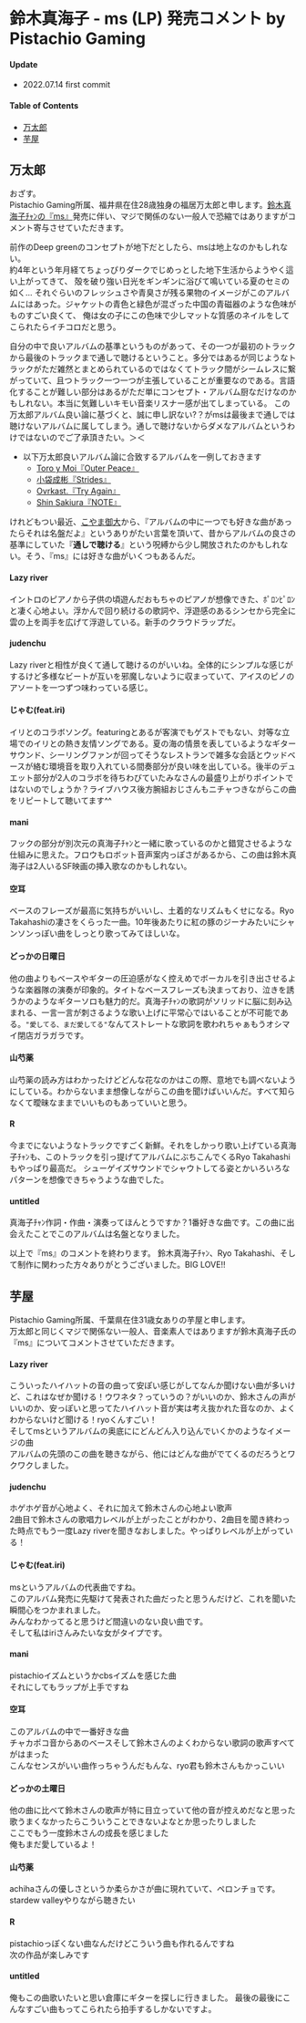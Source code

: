 # 鈴木真海子 - ms (LP) 発売コメント by Pistachio Gaming

#### Update

- 2022.07.14 first commit

#### Table of Contents

- [万太郎](#万太郎)
- [芋屋](#芋屋)

## 万太郎

おざす。  
Pistachio Gaming所属、福井県在住28歳独身の福居万太郎と申します。[鈴木真海子ﾁｬﾝの『ms』](https://store.wmg.jp/products/2634)発売に伴い、マジで関係のない一般人で恐縮ではありますがコメント寄与させていただきます。

前作のDeep greenのコンセプトが地下だとしたら、msは地上なのかもしれない。  
約4年という年月経てちょっぴりダークでじめっとした地下生活からようやく這い上がってきて、 殻を破り強い日光をギンギンに浴びて鳴いている夏のセミの如く...
それぐらいのフレッシュさや青臭さが残る果物のイメージがこのアルバムにはあった。ジャケットの青色と緑色が混ざった中国の青磁器のような色味がものすごい良くて、
俺は女の子にこの色味で少しマットな質感のネイルをしてこられたらイチコロだと思う。

自分の中で良いアルバムの基準というものがあって、その一つが最初のトラックから最後のトラックまで通しで聴けるということ。多分ではあるが同じようなトラックがただ雑然とまとめられているのではなくてトラック間がシームレスに繋がっていて、且つトラック一つ一つが主張していることが重要なのである。言語化することが難しい部分はあるがただ単にコンセプト・アルバム厨なだけなのかもしれない。本当に気難しいキモい音楽リスナー感が出てしまっている。
この万太郎アルバム良い論に基づくと、誠に申し訳ない?？がmsは最後まで通しでは聴けないアルバムに属してしまう。通しで聴けないからダメなアルバムというわけではないのでご了承頂きたい。＞＜  

- 以下万太郎良いアルバム論に合致するアルバムを一例しておきます
  - [Toro y Moi『Outer Peace』](https://open.spotify.com/album/3KkxbmbkRvxghNwGwQRZcj?si=2Ab7X4gBRFCwYbCExgYZPA)
  - [小袋成彬『Strides』](https://open.spotify.com/album/1gJDOfgiYameDIECD2rQUr?si=nsAsZPgMTLKcg_Usa-Rw_w)
  - [Ovrkast.『Try Again』](https://open.spotify.com/album/0A7bF8ok3Ych1pFMu7HPNA?si=TvQev76NTxi6xkJC9KDlPw)
  - [Shin Sakiura『NOTE』](https://open.spotify.com/album/2h5PLCIWEYt2VJARv8OvYa?si=7W9ZQEgaQFKJqQEqYrvZBQ)  

けれどもつい最近、[こやま御大](https://twitter.com/quojama)から、『アルバムの中に一つでも好きな曲があったらそれは名盤だよ』というありがたい言葉を頂いて、昔からアルバムの良さの基準にしていた『**通しで聴ける**』という呪縛から少し開放されたのかもしれない。そう、『ms』には好きな曲がいくつもあるんだ。

#### Lazy river

イントロのピアノから子供の頃遊んだおもちゃのピアノが想像できた、ﾎﾟﾛﾝﾋﾟﾛﾝと凄く心地よい。浮かんで回り続けるの歌詞や、浮遊感のあるシンセから完全に雲の上を両手を広げて浮遊している。新手のクラウドラップだ。

#### judenchu

Lazy riverと相性が良くて通して聴けるのがいいね。全体的にシンプルな感じがするけど多様なビートが互いを邪魔しないように収まっていて、アイスのピノのアソートを一つずつ味わっている感じ。

#### じゃむ(feat.iri)

イリとのコラボソング。featuringとあるが客演でもゲストでもない、対等な立場でのイリとの熱き友情ソングである。夏の海の情景を表しているようなギターサウンド、シーリングファンが回ってそうなレストランで雑多な会話とウッドベースが絡む環境音を取り入れている間奏部分が良い味を出している。後半のデュエット部分が2人のコラボを待ちわびていたみなさんの最盛り上がりポイントではないのでしょうか？ライブハウス後方腕組おじさんもニチャつきながらこの曲をリピートして聴いてます^^

#### mani

フックの部分が別次元の真海子ﾁｬﾝと一緒に歌っているのかと錯覚させるような仕組みに思えた。フロウもロボット音声案内っぽさがあるから、この曲は鈴木真海子は2人いるSF映画の挿入歌なのかもしれない。

#### 空耳

ベースのフレーズが最高に気持ちがいいし、土着的なリズムもくせになる。Ryo Takahashiの凄さをくらった一曲。10年後あたりに紅の豚のジーナみたいにシャンソンっぽい曲をしっとり歌ってみてほしいな。

#### どっかの日曜日

他の曲よりもベースやギターの圧迫感がなく控えめでボーカルを引き出させるような楽器隊の演奏が印象的。タイトなベースフレーズも決まっており、泣きを誘うかのようなギターソロも魅力的だ。真海子ﾁｬﾝの歌詞がソリッドに脳に刻み込まれる、一言一言が刺さるような歌い上げに平常心ではいることが不可能である。`"愛してる、まだ愛してる"`なんてストレートな歌詞を歌われちゃぁもうオシマイ閉店ガラガラです。

#### 山芍薬

山芍薬の読み方はわかったけどどんな花なのかはこの際、意地でも調べないようにしている。わからないまま想像しながらこの曲を聞けばいいんだ。すべて知らなくて曖昧なままでいいものもあっていいと思う。

#### R

今までにないようなトラックですごく新鮮。それをしかっり歌い上げている真海子ﾁｬﾝも、このトラックを引っ提げてアルバムにぶちこんでくるRyo Takahashiもやっぱり最高だ。
シューゲイズサウンドでシャウトしてる姿とかいろいろなパターンを想像できちゃうような曲でした。

#### untitled

真海子ﾁｬﾝ作詞・作曲・演奏ってほんとうですか？1番好きな曲です。この曲に出会えたことでこのアルバムは名盤となりました。

以上で『ms』のコメントを終わります。
鈴木真海子ﾁｬﾝ、Ryo Takahashi、そして制作に関わった方々ありがとうございました。BIG LOVE!!


## 芋屋

Pistachio Gaming所属、千葉県在住31歳女ありの芋屋と申します。  
万太郎と同じくマジで関係ない一般人、音楽素人ではありますが鈴木真海子氏の『ms』についてコメントさせていただきます。

#### Lazy river

こういったハイハットの音の曲って安ぽい感じがしてなんか聞けない曲が多いけど、これはなぜか聞ける！ウワネタ？っていうの？がいいのか、鈴木さんの声がいいのか、安っぽいと思ってたハイハット音が実は考え抜かれた音なのか、よくわからないけど聞ける！ryoくんすごい！  
そしてmsというアルバムの奥底ににどんどん入り込んでいくかのようなイメージの曲  
アルバムの先頭のこの曲を聴きながら、他にはどんな曲がでてくるのだろうとワクワクしました。  

#### judenchu

ホゲホゲ音が心地よく、それに加えて鈴木さんの心地よい歌声  
2曲目で鈴木さんの歌唱力レベルが上がったことがわかり、2曲目を聞き終わった時点でもう一度Lazy riverを聞きなおしました。やっぱりレベルが上がっている！

#### じゃむ(feat.iri)

msというアルバムの代表曲ですね。  
このアルバム発売に先駆けて発表された曲だったと思うんだけど、これを聞いた瞬間心をつかまれました。  
みんなわかってると思うけど間違いのない良い曲です。  
そして私はiriさんみたいな女がタイプです。

#### mani

pistachioイズムというかcbsイズムを感じた曲  
それにしてもラップが上手ですね

#### 空耳

このアルバムの中で一番好きな曲  
チャカポコ音からあのベースそして鈴木さんのよくわからない歌詞の歌声すべてがはまった  
こんなセンスがいい曲作っちゃうんだもんな、ryo君も鈴木さんもかっこいい

#### どっかの土曜日

他の曲に比べて鈴木さんの歌声が特に目立っていて他の音が控えめだなと思った  
歌うまくなかったらこういうことできないよなとか思ったりしました  
ここでもう一度鈴木さんの成長を感じました  
俺もまだ愛しているよ！

#### 山芍薬

achihaさんの優しさというか柔らかさが曲に現れていて、ペロンチョです。  
stardew valleyやりながら聴きたい

#### R

pistachioっぽくない曲なんだけどこういう曲も作れるんですね  
次の作品が楽しみです  

#### untitled

俺もこの曲歌いたいと思い倉庫にギターを探しに行きました。
最後の最後にこんなすごい曲もってこられたら拍手するしかないですよ。
